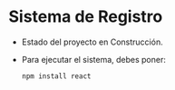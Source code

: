 <h1>Sistema de Registro</h1>

- Estado del proyecto en Construcción.

- Para ejecutar el sistema, debes poner:

  ```npm install react```
